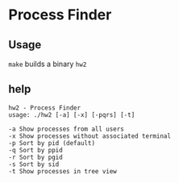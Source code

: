 # Process Finder

## Usage

`make` builds a binary `hw2`

## help

```shell
hw2 - Process Finder
usage: ./hw2 [-a] [-x] [-pqrs] [-t]

-a Show processes from all users
-x Show processes without associated terminal
-p Sort by pid (default)
-q Sort by ppid
-r Sort by pgid
-s Sort by sid
-t Show processes in tree view
```
